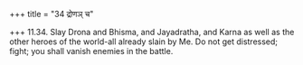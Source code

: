 +++
title = "34 द्रोणञ् च"

+++
11.34. Slay Drona and Bhisma, and Jayadratha, and Karna as well as the
other heroes of the world-all already slain by Me. Do not get
distressed; fight; you shall vanish enemies in the battle.
